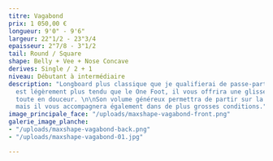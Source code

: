 ```yaml
---
titre: Vagabond
prix: 1 050,00 €
longueur: 9'0" - 9'6"
largeur: 22"1/2 - 23"3/4
epaisseur: 2"7/8 - 3"1/2
tail: Round / Square
shape: Belly + Vee + Nose Concave
derives: Single / 2 + 1
niveau: Débutant à intermédiaire
description: "Longboard plus classique que je qualifierai de passe-partout. Son rocker
  est légèrement plus tendu que le One Foot, il vous offrira une glisse très fluide,
  toute en douceur. \n\nSon volume généreux permettra de partir sur la moindre ondulation
  mais il vous accompagnera également dans de plus grosses conditions."
image_principale_face: "/uploads/maxshape-vagabond-front.png"
galerie_image_planche:
- "/uploads/maxshape-vagabond-back.png"
- "/uploads/maxshape-vagabond-01.jpg"

---
```

